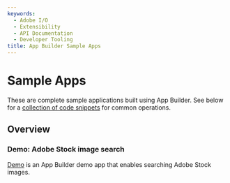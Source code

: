 ```yaml
---
keywords:
  - Adobe I/O
  - Extensibility
  - API Documentation
  - Developer Tooling
title: App Builder Sample Apps  
---
```


# Sample Apps 

These are complete sample applications built using App Builder. See below for a [collection of code snippets](#code-snippets) for common operations.

## Overview

<DiscoverBlock slots="heading, link, text" width="100%" />

### Demo: Adobe Stock image search

[Demo](demo.md) is an App Builder demo app that enables searching Adobe Stock images.

<DiscoverBlock slots="heading, link, text" width="100%" />

